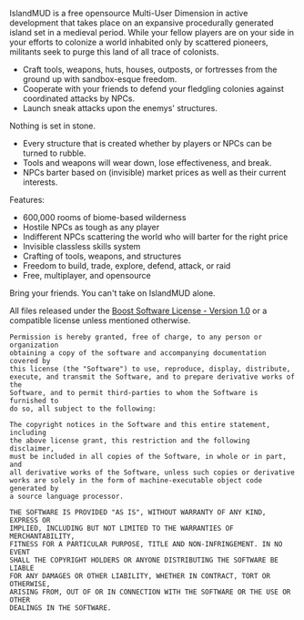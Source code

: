 IslandMUD is a free opensource Multi-User Dimension in active development that takes place on an expansive procedurally generated island set in a medieval period. While your fellow players are on your side in your efforts to colonize a world inhabited only by scattered pioneers, militants seek to purge this land of all trace of colonists.

- Craft tools, weapons, huts, houses, outposts, or fortresses from the ground up with sandbox-esque freedom.
- Cooperate with your friends to defend your fledgling colonies against coordinated attacks by NPCs.
- Launch sneak attacks upon the enemys' structures.

Nothing is set in stone.

- Every structure that is created whether by players or NPCs can be turned to rubble.
- Tools and weapons will wear down, lose effectiveness, and break.
- NPCs barter based on (invisible) market prices as well as their current interests.

Features:

- 600,000 rooms of biome-based wilderness
- Hostile NPCs as tough as any player
- Indifferent NPCs scattering the world who will barter for the right price
- Invisible classless skills system
- Crafting of tools, weapons, and structures
- Freedom to build, trade, explore, defend, attack, or raid
- Free, multiplayer, and opensource

Bring your friends. You can't take on IslandMUD alone.


All files released under the [Boost Software License - Version 1.0](http://www.boost.org/LICENSE_1_0.txt) or a compatible license unless mentioned otherwise.


```
Permission is hereby granted, free of charge, to any person or organization
obtaining a copy of the software and accompanying documentation covered by
this license (the "Software") to use, reproduce, display, distribute,
execute, and transmit the Software, and to prepare derivative works of the
Software, and to permit third-parties to whom the Software is furnished to
do so, all subject to the following:

The copyright notices in the Software and this entire statement, including
the above license grant, this restriction and the following disclaimer,
must be included in all copies of the Software, in whole or in part, and
all derivative works of the Software, unless such copies or derivative
works are solely in the form of machine-executable object code generated by
a source language processor.

THE SOFTWARE IS PROVIDED "AS IS", WITHOUT WARRANTY OF ANY KIND, EXPRESS OR
IMPLIED, INCLUDING BUT NOT LIMITED TO THE WARRANTIES OF MERCHANTABILITY,
FITNESS FOR A PARTICULAR PURPOSE, TITLE AND NON-INFRINGEMENT. IN NO EVENT
SHALL THE COPYRIGHT HOLDERS OR ANYONE DISTRIBUTING THE SOFTWARE BE LIABLE
FOR ANY DAMAGES OR OTHER LIABILITY, WHETHER IN CONTRACT, TORT OR OTHERWISE,
ARISING FROM, OUT OF OR IN CONNECTION WITH THE SOFTWARE OR THE USE OR OTHER
DEALINGS IN THE SOFTWARE.
```
